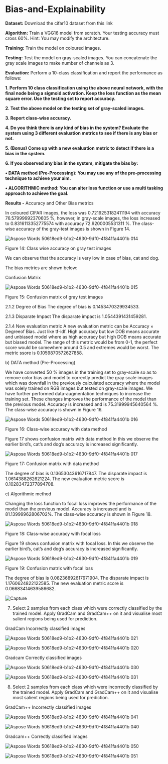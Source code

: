 # Bias-and-Explainability

**Dataset:** Download the cifar10 dataset from this link

**Algorithm:** Train a VGG16 model from scratch. Your testing accuracy must cross 60%. Hint: You may
modify the architecture.

**Training:** Train the model on coloured images.

**Testing:** Test the model on gray-scaled images. You can concatenate the gray scale images to make number of
channels as 3.

**Evaluation:** Perform a 10-class classification and report the performance as follows:

**1. Perform 10 class classification using the above neural network, with the final node being a sigmoid
activation. Keep the loss function as the mean square error. Use the testing set to report accuracy.**

**2. Test the above model on the testing set of gray-scaled images.**

**3. Report class-wise accuracy.**

**4.  Do you think there is any kind of bias in the system? Evaluate the system using 3 different evaluation
metrics to see if there is any bias or not.** 

**5. (Bonus) Come up with a new evaluation metric to detect if there is a bias in the system.**

**6. If you observed any bias in the system, mitigate the bias by:**

**• DATA method (Pre-Processing): You may use any of the pre-processing technique to achieve your aim.**

**• ALGORITHMIC method: You can alter loss function or use a multi tasking approach to achieve the goal.**

**Results -** Accuracy and Other Bias metrics

In coloured CIFAR images, the loss was 0.7219253182411194 with accuracy
76.57999992370605 %, however, in gray-scale images, the loss increased to
0.8316113352775574 with accuracy 72.9200005531311 %.
The class-wise accuracy of the gray-test images is shown in Figure 14.

![Aspose Words 50618ed9-b1b2-4630-9df0-4f841fa4401b 014](https://user-images.githubusercontent.com/59523992/163760193-60501711-c803-4831-932a-b6b066399f45.png)


Figure 14: Class wise accuracy on gray test images

We can observe that the accuracy is very low in case of bias, cat and dog.

The bias metrics are shown below:

Confusion Matrix

![Aspose Words 50618ed9-b1b2-4630-9df0-4f841fa4401b 015](https://user-images.githubusercontent.com/59523992/163760228-26a34a27-791f-4fb4-aede-a51420222291.png)

Figure 15: Confusion matrix of gray test images

2.1.2 Degree of Bias
The degree of bias is 0.1453470329934533.

2.1.3 Disparate Impact
The disparate impact is 1.0544391431459281.

2.1.4 New evaluation metric
A new evaluation metric can be Accuracy × Degreeof Bias. Just like tf-idf.
High accuracy but low DOB means accurate and unbiased model where as high
accuracy but high DOB means accurate but biased model. The range of this
metric would be from 0-1, the perfect score would be somewhere around 0.5 and
extremes would be worst. The metric ssore is 0.1059870572627858.

b) DATA method (Pre-Processing)

We have converted 50 % images in the training set to gray-scale so as to remove
color bias and model to correctly predict the gray scale images which was downfall in the previously calculated accuracy where the model was solely trained on
RGB images but tested on gray-scale images. We have further performed data-augmentation techniques to increase the training set. These changes improves
the performance of the model than the previous model. Accuracy is increased
and is 75.31999945640564 %. The class-wise accuracy is shown in Figure 16.

![Aspose Words 50618ed9-b1b2-4630-9df0-4f841fa4401b 016](https://user-images.githubusercontent.com/59523992/163760390-6d4c17f1-f6de-40e2-9091-0dd18e47c345.png)

Figure 16: Class-wise accuracy with data method

Figure 17 shows confusion matrix with data method In this we observe the
earlier bird’s, cat’s and dog’s accuracy is increased significantly.

![Aspose Words 50618ed9-b1b2-4630-9df0-4f841fa4401b 017](https://user-images.githubusercontent.com/59523992/163760476-e3edf075-2916-4aab-abb5-113d5f41503e.png)

Figure 17: Confusion matrix with data method

The degree of bias is 0.13653043616717847. The disparate impact is
1.0614388262621224. The new evaluation metric score is 0.10283472377894708.

c) Algorithmic method

Changing the loss function to focal loss improves the performance of the model
than the previous model. Accuracy is increased and is 81.13999962806702%. The class-wise accuracy is shown in Figure 18.

![Aspose Words 50618ed9-b1b2-4630-9df0-4f841fa4401b 018](https://user-images.githubusercontent.com/59523992/163760770-77382e17-2cca-44ab-b627-b8d029188fac.png)


Figure 18: Class-wise accuracy with focal loss

Figure 19 shows confusion matrix with focal loss. In this we observe the
earlier bird’s, cat’s and dog’s accuracy is increased significantly.

![Aspose Words 50618ed9-b1b2-4630-9df0-4f841fa4401b 019](https://user-images.githubusercontent.com/59523992/163760783-765a4151-265c-42bc-ba8b-8699979ce7e1.png)

Figure 19: Confusion matrix with focal loss

The degree of bias is 0.08236892617971904. The disparate impact is 1.1760624822122585. The new evaluation metric score is 0.06683414639586682.


![Capture](https://user-images.githubusercontent.com/59523992/163761191-868bddf8-f9a4-43c4-a587-d44e2915a58b.PNG)


7. Select 2 samples from each class which were correctly classified by the trained model. Apply GradCam
and GradCam++ on it and visualise most salient regions being used for prediction. 

GradCam Incorrectly classified images

![Aspose Words 50618ed9-b1b2-4630-9df0-4f841fa4401b 021](https://user-images.githubusercontent.com/59523992/163761816-5528304c-14eb-42f1-8534-381b8a412c1f.png)

![Aspose Words 50618ed9-b1b2-4630-9df0-4f841fa4401b 020](https://user-images.githubusercontent.com/59523992/163761818-02840811-d9c7-4199-96e9-0e21008a9747.png)

Gradcam Correctly classified images

![Aspose Words 50618ed9-b1b2-4630-9df0-4f841fa4401b 030](https://user-images.githubusercontent.com/59523992/163761884-0abd5aa7-a587-4843-9e18-85c7841981a8.png)

![Aspose Words 50618ed9-b1b2-4630-9df0-4f841fa4401b 031](https://user-images.githubusercontent.com/59523992/163761897-ef6da3c7-959d-4da1-bed2-1a3fd8fa7eb4.png)

8. Select 2 samples from each class which were incorrectly classified by the trained model. Apply GradCam
and GradCam++ on it and visualise most salient regions being used for prediction.

GradCam++ Incorrectly classified images

![Aspose Words 50618ed9-b1b2-4630-9df0-4f841fa4401b 041](https://user-images.githubusercontent.com/59523992/163761945-337d19f5-424b-48da-933e-f0a19233c675.png)

![Aspose Words 50618ed9-b1b2-4630-9df0-4f841fa4401b 040](https://user-images.githubusercontent.com/59523992/163761952-1b3ef5ff-cfa7-4585-b935-a84b6229182c.png)

Gradcam++ Correctly classified images

![Aspose Words 50618ed9-b1b2-4630-9df0-4f841fa4401b 050](https://user-images.githubusercontent.com/59523992/163762020-003d3b15-49be-419d-9e8d-e0a1f99d198b.png)

![Aspose Words 50618ed9-b1b2-4630-9df0-4f841fa4401b 051](https://user-images.githubusercontent.com/59523992/163762029-0f295d7d-86d3-4e5a-9562-18c89f27949b.png)


